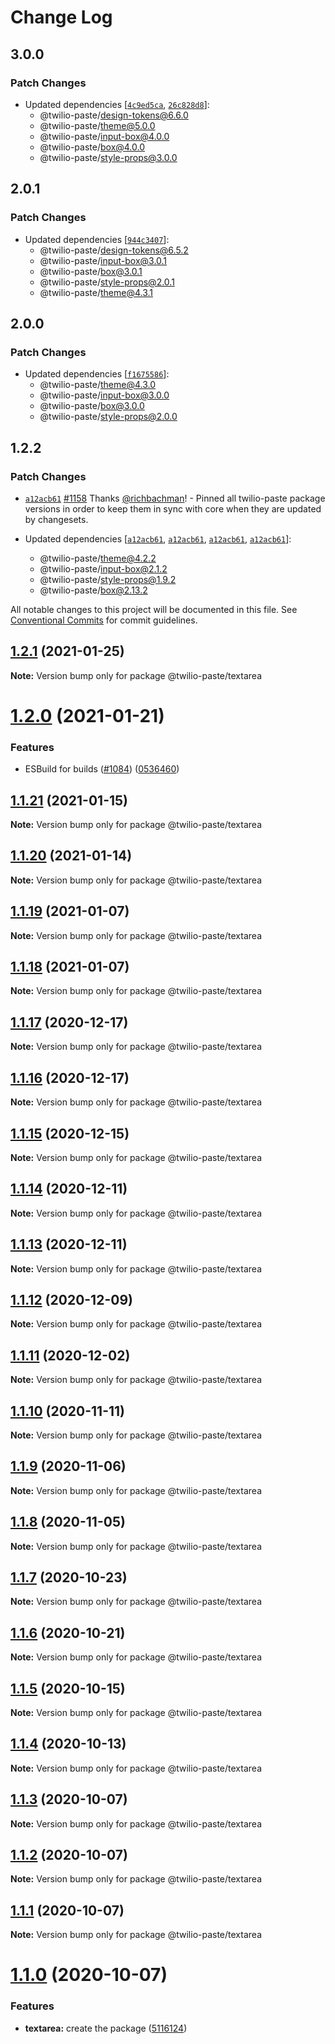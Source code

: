 # Change Log

## 3.0.0

### Patch Changes

- Updated dependencies [[`4c9ed5ca`](https://github.com/twilio-labs/paste/commit/4c9ed5cac36ada218824d3e24bf45d4a03a12272), [`26c828d8`](https://github.com/twilio-labs/paste/commit/26c828d8681e0e671f28b5f2856cd1803f13953f)]:
  - @twilio-paste/design-tokens@6.6.0
  - @twilio-paste/theme@5.0.0
  - @twilio-paste/input-box@4.0.0
  - @twilio-paste/box@4.0.0
  - @twilio-paste/style-props@3.0.0

## 2.0.1

### Patch Changes

- Updated dependencies [[`944c3407`](https://github.com/twilio-labs/paste/commit/944c340790b932f4714b0e6075c5641ecdbee9d6)]:
  - @twilio-paste/design-tokens@6.5.2
  - @twilio-paste/input-box@3.0.1
  - @twilio-paste/box@3.0.1
  - @twilio-paste/style-props@2.0.1
  - @twilio-paste/theme@4.3.1

## 2.0.0

### Patch Changes

- Updated dependencies [[`f1675586`](https://github.com/twilio-labs/paste/commit/f1675586933bcce71a6b5c5fec7d939735763a73)]:
  - @twilio-paste/theme@4.3.0
  - @twilio-paste/input-box@3.0.0
  - @twilio-paste/box@3.0.0
  - @twilio-paste/style-props@2.0.0

## 1.2.2

### Patch Changes

- [`a12acb61`](https://github.com/twilio-labs/paste/commit/a12acb61739c7c2f2984dfc71fe53b5b3812675f) [#1158](https://github.com/twilio-labs/paste/pull/1158) Thanks [@richbachman](https://github.com/richbachman)! - Pinned all twilio-paste package versions in order to keep them in sync with core when they are updated by changesets.

- Updated dependencies [[`a12acb61`](https://github.com/twilio-labs/paste/commit/a12acb61739c7c2f2984dfc71fe53b5b3812675f), [`a12acb61`](https://github.com/twilio-labs/paste/commit/a12acb61739c7c2f2984dfc71fe53b5b3812675f), [`a12acb61`](https://github.com/twilio-labs/paste/commit/a12acb61739c7c2f2984dfc71fe53b5b3812675f), [`a12acb61`](https://github.com/twilio-labs/paste/commit/a12acb61739c7c2f2984dfc71fe53b5b3812675f)]:
  - @twilio-paste/theme@4.2.2
  - @twilio-paste/input-box@2.1.2
  - @twilio-paste/style-props@1.9.2
  - @twilio-paste/box@2.13.2

All notable changes to this project will be documented in this file.
See [Conventional Commits](https://conventionalcommits.org) for commit guidelines.

## [1.2.1](https://github.com/twilio-labs/paste/compare/@twilio-paste/textarea@1.2.0...@twilio-paste/textarea@1.2.1) (2021-01-25)

**Note:** Version bump only for package @twilio-paste/textarea

# [1.2.0](https://github.com/twilio-labs/paste/compare/@twilio-paste/textarea@1.1.21...@twilio-paste/textarea@1.2.0) (2021-01-21)

### Features

- ESBuild for builds ([#1084](https://github.com/twilio-labs/paste/issues/1084)) ([0536460](https://github.com/twilio-labs/paste/commit/053646011508be10477d5b732269cdb0419235d7))

## [1.1.21](https://github.com/twilio-labs/paste/compare/@twilio-paste/textarea@1.1.20...@twilio-paste/textarea@1.1.21) (2021-01-15)

**Note:** Version bump only for package @twilio-paste/textarea

## [1.1.20](https://github.com/twilio-labs/paste/compare/@twilio-paste/textarea@1.1.19...@twilio-paste/textarea@1.1.20) (2021-01-14)

**Note:** Version bump only for package @twilio-paste/textarea

## [1.1.19](https://github.com/twilio-labs/paste/compare/@twilio-paste/textarea@1.1.18...@twilio-paste/textarea@1.1.19) (2021-01-07)

**Note:** Version bump only for package @twilio-paste/textarea

## [1.1.18](https://github.com/twilio-labs/paste/compare/@twilio-paste/textarea@1.1.17...@twilio-paste/textarea@1.1.18) (2021-01-07)

**Note:** Version bump only for package @twilio-paste/textarea

## [1.1.17](https://github.com/twilio-labs/paste/compare/@twilio-paste/textarea@1.1.16...@twilio-paste/textarea@1.1.17) (2020-12-17)

**Note:** Version bump only for package @twilio-paste/textarea

## [1.1.16](https://github.com/twilio-labs/paste/compare/@twilio-paste/textarea@1.1.15...@twilio-paste/textarea@1.1.16) (2020-12-17)

**Note:** Version bump only for package @twilio-paste/textarea

## [1.1.15](https://github.com/twilio-labs/paste/compare/@twilio-paste/textarea@1.1.14...@twilio-paste/textarea@1.1.15) (2020-12-15)

**Note:** Version bump only for package @twilio-paste/textarea

## [1.1.14](https://github.com/twilio-labs/paste/compare/@twilio-paste/textarea@1.1.13...@twilio-paste/textarea@1.1.14) (2020-12-11)

**Note:** Version bump only for package @twilio-paste/textarea

## [1.1.13](https://github.com/twilio-labs/paste/compare/@twilio-paste/textarea@1.1.12...@twilio-paste/textarea@1.1.13) (2020-12-11)

**Note:** Version bump only for package @twilio-paste/textarea

## [1.1.12](https://github.com/twilio-labs/paste/compare/@twilio-paste/textarea@1.1.11...@twilio-paste/textarea@1.1.12) (2020-12-09)

**Note:** Version bump only for package @twilio-paste/textarea

## [1.1.11](https://github.com/twilio-labs/paste/compare/@twilio-paste/textarea@1.1.10...@twilio-paste/textarea@1.1.11) (2020-12-02)

**Note:** Version bump only for package @twilio-paste/textarea

## [1.1.10](https://github.com/twilio-labs/paste/compare/@twilio-paste/textarea@1.1.9...@twilio-paste/textarea@1.1.10) (2020-11-11)

**Note:** Version bump only for package @twilio-paste/textarea

## [1.1.9](https://github.com/twilio-labs/paste/compare/@twilio-paste/textarea@1.1.8...@twilio-paste/textarea@1.1.9) (2020-11-06)

**Note:** Version bump only for package @twilio-paste/textarea

## [1.1.8](https://github.com/twilio-labs/paste/compare/@twilio-paste/textarea@1.1.7...@twilio-paste/textarea@1.1.8) (2020-11-05)

**Note:** Version bump only for package @twilio-paste/textarea

## [1.1.7](https://github.com/twilio-labs/paste/compare/@twilio-paste/textarea@1.1.6...@twilio-paste/textarea@1.1.7) (2020-10-23)

**Note:** Version bump only for package @twilio-paste/textarea

## [1.1.6](https://github.com/twilio-labs/paste/compare/@twilio-paste/textarea@1.1.5...@twilio-paste/textarea@1.1.6) (2020-10-21)

**Note:** Version bump only for package @twilio-paste/textarea

## [1.1.5](https://github.com/twilio-labs/paste/compare/@twilio-paste/textarea@1.1.4...@twilio-paste/textarea@1.1.5) (2020-10-15)

**Note:** Version bump only for package @twilio-paste/textarea

## [1.1.4](https://github.com/twilio-labs/paste/compare/@twilio-paste/textarea@1.1.3...@twilio-paste/textarea@1.1.4) (2020-10-13)

**Note:** Version bump only for package @twilio-paste/textarea

## [1.1.3](https://github.com/twilio-labs/paste/compare/@twilio-paste/textarea@1.1.2...@twilio-paste/textarea@1.1.3) (2020-10-07)

**Note:** Version bump only for package @twilio-paste/textarea

## [1.1.2](https://github.com/twilio-labs/paste/compare/@twilio-paste/textarea@1.1.1...@twilio-paste/textarea@1.1.2) (2020-10-07)

**Note:** Version bump only for package @twilio-paste/textarea

## [1.1.1](https://github.com/twilio-labs/paste/compare/@twilio-paste/textarea@1.1.0...@twilio-paste/textarea@1.1.1) (2020-10-07)

**Note:** Version bump only for package @twilio-paste/textarea

# [1.1.0](https://github.com/twilio-labs/paste/compare/@twilio-paste/textarea@0.0.2...@twilio-paste/textarea@1.1.0) (2020-10-07)

### Features

- **textarea:** create the package ([5116124](https://github.com/twilio-labs/paste/commit/5116124b2a51c51192c9c39159dc72b1e2ef2c2d))
